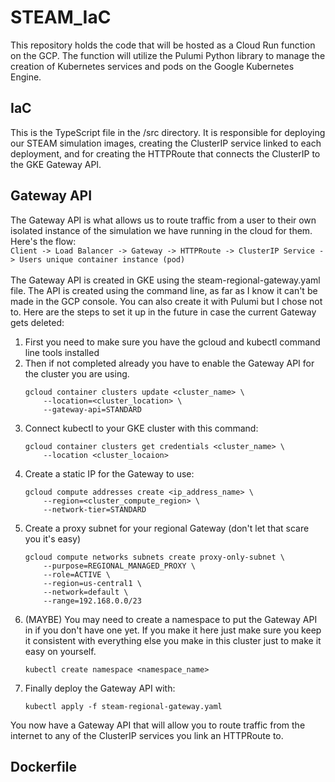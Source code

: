 # STEAM_IaC
This repository holds the code that will be hosted as a Cloud Run function on the GCP. The function will utilize the Pulumi Python library to manage the creation of Kubernetes services and pods on the Google Kubernetes Engine. 



## IaC
This is the TypeScript file in the /src directory. It is responsible for deploying our STEAM simulation images, creating the ClusterIP service linked to each deployment, 
and for creating the HTTPRoute that connects the ClusterIP to the GKE Gateway API. 

## Gateway API
The Gateway API is what allows us to route traffic from a user to their own isolated instance of the simulation we have running in the cloud for them. Here's the flow:<br> 
`Client -> Load Balancer -> Gateway -> HTTPRoute -> ClusterIP Service -> Users unique container instance (pod)` <br><br>
The Gateway API is created in GKE using the steam-regional-gateway.yaml file. The API is created using the command line, as far as I know it can't be made in the GCP console. 
You can also create it with Pulumi but I chose not to. Here are the steps to set it up in the future in case the current Gateway gets deleted: 
1. First you need to make sure you have the gcloud and kubectl command line tools installed 
2. Then if not completed already you have to enable the Gateway API for the cluster you are using. 
    ```
    gcloud container clusters update <cluster_name> \
        --location=<cluster_location> \
        --gateway-api=STANDARD 
    ```
3. Connect kubectl to your GKE cluster with this command: <br>
    ```
    gcloud container clusters get credentials <cluster_name> \
        --location <cluster_locaion> 
    ```
4. Create a static IP for the Gateway to use: <br>
    ```
    gcloud compute addresses create <ip_address_name> \
        --region=<cluster_compute_region> \
        --network-tier=STANDARD
    ```
5. Create a proxy subnet for your regional Gateway (don't let that scare you it's easy) <br>
    ```
    gcloud compute networks subnets create proxy-only-subnet \
        --purpose=REGIONAL_MANAGED_PROXY \
        --role=ACTIVE \
        --region=us-central1 \
        --network=default \
        --range=192.168.0.0/23
    ```
6. (MAYBE) You may need to create a namespace to put the Gateway API in if you don't have one yet. If you make it here just make sure you keep it consistent 
with everything else you make in this cluster just to make it easy on yourself. <br>
    ```
    kubectl create namespace <namespace_name>
    ```
7. Finally deploy the Gateway API with: <br>
    ```
    kubectl apply -f steam-regional-gateway.yaml
    ```
You now have a Gateway API that will allow you to route traffic from the internet to any of the ClusterIP services you link an HTTPRoute to. 

## Dockerfile